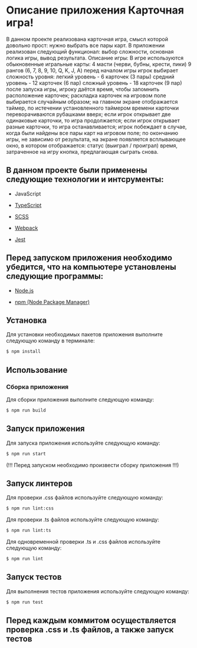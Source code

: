 # Описание приложения Карточная игра!
В данном проекте реализована карточная игра, смысл которой довольно прост: нужно выбрать все пары карт.
В приложении реализован следующий функционал: выбор сложности, основная логика игры, вывод результата.
Описание игры:
В игре используются обыкновенные игральные карты:
4 масти (черви, бубны, крести, пики)
9 рангов (6, 7, 8, 9, 10, Q, K, J, A)
перед началом игры игрок выбирает сложность уровня:
легкий уровень - 6 карточек (3 пары)
средний уровень - 12 карточек (6 пар)
сложный уровень - 18 карточек (9 пар)
после запуска игры, игроку даётся время, чтобы запомнить расположение карточек;
раскладка карточек на игровом поле выбирается случайным образом;
на главном экране отображается таймер, по истечении установленного таймером времени карточки переворачиваются рубашками вверх;
если игрок открывает две одинаковые карточки, то игра продолжается;
если игрок открывает разные карточки, то игра останавливается;
игрок побеждает в случае, когда были найдены все пары карт на игровом поле;
по окончанию игры, не зависимо от результата, на экране появляется всплывающее окно, в котором отображается:
статус (выиграл / проиграл)
время, затраченное на игру
кнопка, предлагающая сыграть снова.

## В данном проекте были применены следующие технологии и интсрументы:

-  JavaScript

- [TypeScript](https://www.typescriptlang.org/)

- [SCSS](#SCSS)
  
- [Webpack](#Webpack)

- [Jest](#Jest)

## Перед запуском приложения необходимо убедится, что на компьютере установлены следующие программы:

- [Node.js](#Node.js)
  
- [npm (Node Package Manager)](#npm (Node Package Manager))

## Установка
Для установки необходимых пакетов приложения выполните следующую команду в терминале:

```sh
$ npm install
```

## Использование
### Сборка приложения

Для сборки приложения выполните следующую команду:

```sh
$ npm run build
```

## Запуск приложения
Для запуска приложения используйте следующую команду:

```sh
$ npm run start
```
(!!! Перед запуском необходимо произвести сборку приложения !!!)

## Запуск линтеров
Для проверки .css файлов используйте следующую команду:

```sh
$ npm run lint:css
```

Для проверки .ts файлов используйте следующую команду:

```sh
$ npm run lint:ts
```

Для одновременной проверки .ts и .css файлов используйте следующую команду:

```sh
$ npm run lint
```

## Запуск тестов
Для выполнения тестов приложения используйте следующую команду:

```sh
$ npm run test
```

## Перед каждым коммитом осуществляется проверка .css и .ts файлов, а также запуск тестов
